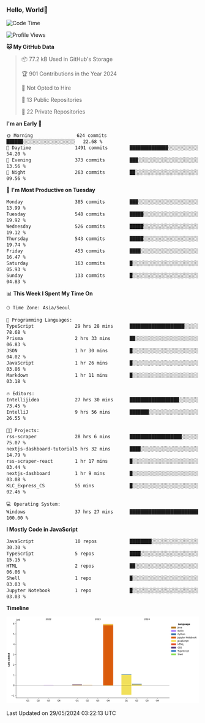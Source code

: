 
### Hello, World🐤

<!--START_SECTION:waka-->
![Code Time](http://img.shields.io/badge/Code%20Time-358%20hrs%2039%20mins-blue)

![Profile Views](http://img.shields.io/badge/Profile%20Views-0-blue)

**🐱 My GitHub Data** 

> 📦 77.2 kB Used in GitHub's Storage 
 > 
> 🏆 901 Contributions in the Year 2024
 > 
> 🚫 Not Opted to Hire
 > 
> 📜 13 Public Repositories 
 > 
> 🔑 22 Private Repositories 
 > 
**I'm an Early 🐤** 

```text
🌞 Morning                624 commits         ██████░░░░░░░░░░░░░░░░░░░   22.68 % 
🌆 Daytime                1491 commits        ██████████████░░░░░░░░░░░   54.20 % 
🌃 Evening                373 commits         ███░░░░░░░░░░░░░░░░░░░░░░   13.56 % 
🌙 Night                  263 commits         ██░░░░░░░░░░░░░░░░░░░░░░░   09.56 % 
```
📅 **I'm Most Productive on Tuesday** 

```text
Monday                   385 commits         ███░░░░░░░░░░░░░░░░░░░░░░   13.99 % 
Tuesday                  548 commits         █████░░░░░░░░░░░░░░░░░░░░   19.92 % 
Wednesday                526 commits         █████░░░░░░░░░░░░░░░░░░░░   19.12 % 
Thursday                 543 commits         █████░░░░░░░░░░░░░░░░░░░░   19.74 % 
Friday                   453 commits         ████░░░░░░░░░░░░░░░░░░░░░   16.47 % 
Saturday                 163 commits         █░░░░░░░░░░░░░░░░░░░░░░░░   05.93 % 
Sunday                   133 commits         █░░░░░░░░░░░░░░░░░░░░░░░░   04.83 % 
```


📊 **This Week I Spent My Time On** 

```text
🕑︎ Time Zone: Asia/Seoul

💬 Programming Languages: 
TypeScript               29 hrs 28 mins      ████████████████████░░░░░   78.68 % 
Prisma                   2 hrs 33 mins       ██░░░░░░░░░░░░░░░░░░░░░░░   06.83 % 
JSON                     1 hr 30 mins        █░░░░░░░░░░░░░░░░░░░░░░░░   04.02 % 
JavaScript               1 hr 26 mins        █░░░░░░░░░░░░░░░░░░░░░░░░   03.86 % 
Markdown                 1 hr 11 mins        █░░░░░░░░░░░░░░░░░░░░░░░░   03.18 % 

🔥 Editors: 
Intellijidea             27 hrs 30 mins      ██████████████████░░░░░░░   73.45 % 
IntelliJ                 9 hrs 56 mins       ███████░░░░░░░░░░░░░░░░░░   26.55 % 

🐱‍💻 Projects: 
rss-scraper              28 hrs 6 mins       ███████████████████░░░░░░   75.07 % 
nextjs-dashboard-tutorial5 hrs 32 mins       ████░░░░░░░░░░░░░░░░░░░░░   14.79 % 
rss-scraper-react        1 hr 17 mins        █░░░░░░░░░░░░░░░░░░░░░░░░   03.44 % 
nextjs-dashboard         1 hr 9 mins         █░░░░░░░░░░░░░░░░░░░░░░░░   03.08 % 
KLC_Express_CS           55 mins             █░░░░░░░░░░░░░░░░░░░░░░░░   02.46 % 

💻 Operating System: 
Windows                  37 hrs 27 mins      █████████████████████████   100.00 % 
```

**I Mostly Code in JavaScript** 

```text
JavaScript               10 repos            ████████░░░░░░░░░░░░░░░░░   30.30 % 
TypeScript               5 repos             ████░░░░░░░░░░░░░░░░░░░░░   15.15 % 
HTML                     2 repos             ██░░░░░░░░░░░░░░░░░░░░░░░   06.06 % 
Shell                    1 repo              █░░░░░░░░░░░░░░░░░░░░░░░░   03.03 % 
Jupyter Notebook         1 repo              █░░░░░░░░░░░░░░░░░░░░░░░░   03.03 % 
```



**Timeline**

![Lines of Code chart](https://raw.githubusercontent.com/jilpoom/jilpoom/main/assets/bar_graph.png)


 Last Updated on 29/05/2024 03:22:13 UTC
<!--END_SECTION:waka-->
